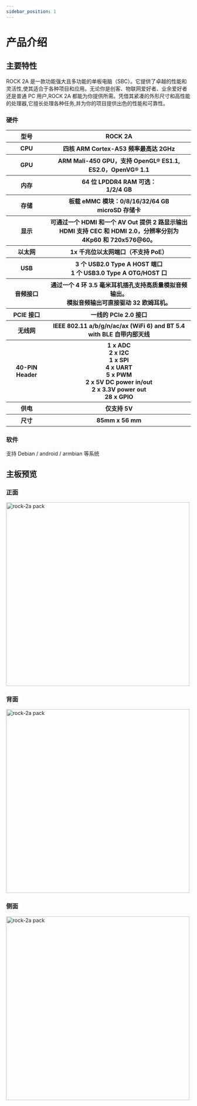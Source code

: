 ```yaml
---
sidebar_position: 1
---
```


# 产品介绍

## 主要特性

ROCK 2A 是一款功能强大且多功能的单板电脑（SBC）。它提供了卓越的性能和灵活性,使其适合于各种项目和应用。无论你是创客、物联网爱好者、业余爱好者还是普通 PC 用户,ROCK 2A 都能为你提供所需。凭借其紧凑的外形尺寸和高性能的处理器,它擅长处理各种任务,并为你的项目提供出色的性能和可靠性。

### 硬件

<table>
  <tr>
    <th>型号</th>
    <th>ROCK 2A</th>
  </tr>
  <tr>
    <th>CPU</th>
    <th>四核 ARM Cortex-A53 频率最高达 2GHz</th>
  </tr>
  <tr>
    <th>GPU</th>
    <th>ARM Mali-450 GPU，支持 OpenGL® ES1.1, ES2.0，OpenVG® 1.1</th>
  </tr>
  <tr>
    <th>内存</th>
    <th>64 位 LPDDR4 RAM 可选：<br/>1/2/4 GB</th>
  </tr>
  <tr>
    <th>存储</th>
    <th>板载 eMMC 模块：0/8/16/32/64 GB<br/>microSD 存储卡</th>
  </tr>
  <tr>
    <th>显示</th>
    <th>可通过一个 HDMI 和一个 AV Out 提供 2 路显示输出<br/>HDMI 支持 CEC 和 HDMI 2.0，分辨率分别为 4Kp60 和 720x576@60。</th>
  </tr>
  <tr>
    <th>以太网</th>
    <th>1x 千兆位以太网端口（不支持 PoE）</th>
  </tr>
  <tr>
    <th>USB</th>
    <th>3 个 USB2.0 Type A HOST 端口<br/>1 个 USB3.0 Type A OTG/HOST 口</th>
  </tr>
  <tr>
    <th>音频接口</th>
    <th>通过一个 4 环 3.5 毫米耳机插孔支持高质量模拟音频输出。<br/>模拟音频输出可直接驱动 32 欧姆耳机。</th>
  </tr>
  <tr>
    <th>PCIE 接口</th>
    <th>一线的 PCIe 2.0 接口</th>
  </tr>
  <tr>
    <th>无线网</th>
    <th>IEEE 802.11 a/b/g/n/ac/ax (WiFi 6) and BT 5.4 with BLE 自带内部天线</th>
  </tr>
  <tr>
    <th>40-PIN Header</th>
    <th>1 x ADC<br/>2 x I2C<br/>1 x SPI<br/>4 x UART<br/>5 x PWM<br/>2 x 5V DC power in/out<br/>2 x 3.3V power out<br/>28 x GPIO<br/></th>
  </tr>
  <tr>
    <th>供电</th>
    <th>仅支持 5V</th>
  </tr>
  <tr>
    <th>尺寸</th>
    <th>85mm x 56 mm </th>
  </tr>
</table>

### 软件

支持 Debian / android / armbian 等系统

## 主板预览

### 正面

<img src="/img/rock2a/rock-2a-board-front.webp" width="500" alt="rock-2a pack" />

### 背面

<img src="/img/rock2a/rock-2a-board-back.webp" width="500" alt="rock-2a pack" />

### 侧面

<img src="/img/rock2a/rock-2a-board-angled.webp" width="500" alt="rock-2a pack" />
